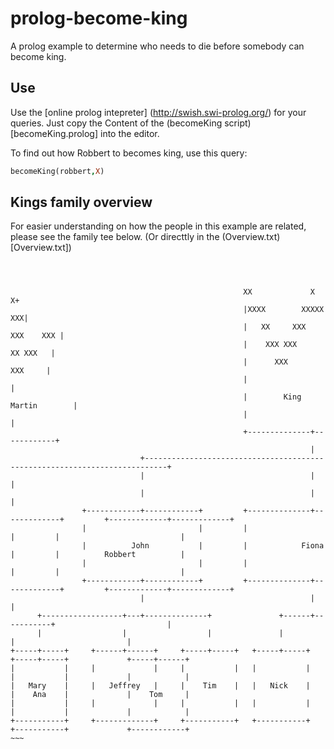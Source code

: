 # prolog-become-king
A prolog example to determine who needs to die before somebody can become king.

## Use
Use the [online prolog intepreter] (http://swish.swi-prolog.org/) for your queries.
Just copy the Content of the (becomeKing script)[becomeKing.prolog] into the editor.

To find out how Robbert to becomes king, use this query:
~~~prolog
becomeKing(robbert,X)


~~~~


## Kings family overview

For easier understanding on how the people in this example are related, please see the family tee below. (Or directtly in the (Overview.txt)[Overview.txt])

~~~~



                                                    XX             X           X+
                                                    |XXXX        XXXXX       XXX|
                                                    |   XX     XXX   XXX    XXX |
                                                    |    XXX XXX       XX XXX   |
                                                    |      XXX          XXX     |
                                                    |                           |
                                                    |        King Martin        |
                                                    |                           |
                                                    +--------------+------------+
                                                                   |
                             +---------------------------------------------------------------------------+
                             |                                     |                                     |
                             |                                     |                                     |
                +------------+------------+         +--------------+-------------+         +-------------+-------------+
                |                         |         |                            |         |                           |
                |          John           |         |            Fiona           |         |          Robbert          |
                |                         |         |                            |         |                           |
                +------------+------------+         +--------------+-------------+         +-------------+-------------+
                             |                                     |                                     |
      +------------------+---+--------------+               +------+-----------+                         |
      |                  |                  |               |                  |                         |
+-----+-----+     +------+------+     +-----+-----+   +-----+-----+      +-----+-----+             +-----+------+
|           |     |             |     |           |   |           |      |           |             |            |
|   Mary    |     |   Jeffrey   |     |    Tim    |   |   Nick    |      |    Ana    |             |    Tom     |
|           |     |             |     |           |   |           |      |           |             |            |
+-----------+     +-------------+     +-----------+   +-----------+      +-----------+             +------------+
~~~





